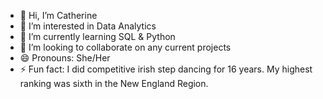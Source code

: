 - 👋 Hi, I’m Catherine
- 👀 I’m interested in Data Analytics
- 🌱 I’m currently learning SQL & Python
- 💞️ I’m looking to collaborate on any current projects
- 😄 Pronouns: She/Her
- ⚡ Fun fact: I did competitive irish step dancing for 16 years. My highest ranking was sixth in the New England Region.

<!---
CPrince24/CPrince24 is a ✨ special ✨ repository because its `README.md` (this file) appears on your GitHub profile.
You can click the Preview link to take a look at your changes.
--->
